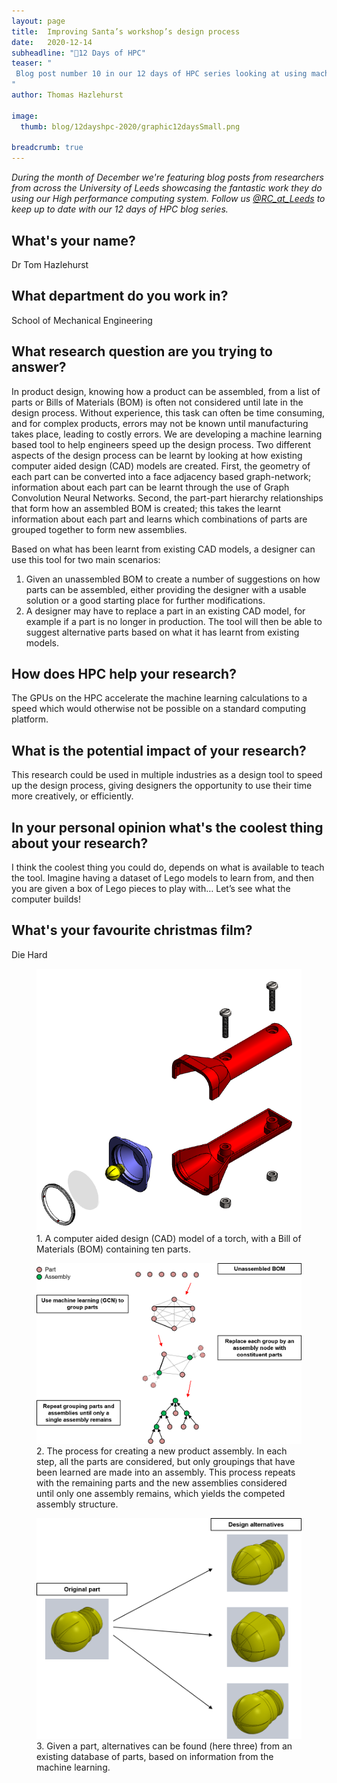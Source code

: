 ```yaml
---
layout: page
title:  Improving Santa’s workshop’s design process
date:   2020-12-14
subheadline: "🎄12 Days of HPC"
teaser: "
 Blog post number 10 in our 12 days of HPC series looking at using machine learning to improve the product design process!
"
author: Thomas Hazlehurst

image:
  thumb: blog/12dayshpc-2020/graphic12daysSmall.png

breadcrumb: true
---
```


_During the month of December we're featuring blog posts from researchers from across the University of Leeds showcasing the fantastic work they do using our High performance computing system. Follow us [@RC_at_Leeds](https://twitter.com/RC_at_leeds) to keep up to date with our 12 days of HPC blog series._

## What's your name?

Dr Tom Hazlehurst

## What department do you work in?

School of Mechanical Engineering

## What research question are you trying to answer?

In product design, knowing how a product can be assembled, from a list of parts or Bills of Materials (BOM) is often not considered until late in the design process.  Without experience, this task can often be time consuming, and for complex products, errors may not be known until manufacturing takes place, leading to costly errors.
We are developing a machine learning based tool to help engineers speed up the design process. Two different aspects of the design process can be learnt by looking at how existing computer aided design (CAD) models are created.  First, the geometry of each part can be converted into a face adjacency based graph-network; information about each part can be learnt through the use of Graph Convolution Neural Networks. Second, the part-part hierarchy relationships that form how an assembled BOM is created; this takes the learnt information about each part and learns which combinations of parts are grouped together to form new assemblies.

Based on what has been learnt from existing CAD models, a designer can use this tool for two main scenarios:
1. Given an unassembled BOM to create a number of suggestions on how parts can be assembled, either providing the designer with a usable solution or a good starting place for further modifications.  
2. A designer may have to replace a part in an existing CAD model, for example if a part is no longer in production. The tool will then be able to suggest alternative parts based on what it has learnt from existing models.
 

## How does HPC help your research?

The GPUs on the HPC accelerate the machine learning calculations to a speed which would otherwise not be possible on a standard computing platform.

## What is the potential impact of your research?

This research could be used in multiple industries as a design tool to speed up the design process, giving designers the opportunity to use their time more creatively, or efficiently.

## In your personal opinion what's the coolest thing about your research?

I think the coolest thing you could do, depends on what is available to teach the tool. Imagine having a dataset of Lego models to learn from, and then you are given a box of Lego pieces to play with… Let’s see what the computer builds!

## What's your favourite christmas film?

Die Hard

<figure>
  <div style="text-align:center;">
    <img src='/images/blog/12dayshpc-2020/day10/figure_1_Thomas Hazlehurst.PNG' alt='A computer aided design (CAD) model of a torch, with a Bill of Materials (BOM) containing ten parts.'/>
  </div>
  <figcaption>
1. A computer aided design (CAD) model of a torch, with a Bill of Materials (BOM) containing ten parts.
  </figcaption>
</figure>

<figure>
  <div style="text-align:center;">
    <img src='/images/blog/12dayshpc-2020/day10/figure_2_Thomas Hazlehurst.png' alt='The process for creating a new product assembly. In each step, all the parts are considered, but only groupings that have been learned are made into an assembly. This process repeats with the remaining parts and the new assemblies considered until only one assembly remains, which yields the competed assembly structure.'/>
  </div>
  <figcaption>
2. The process for creating a new product assembly. In each step, all the parts are considered, but only groupings that have been learned are made into an assembly. This process repeats with the remaining parts and the new assemblies considered until only one assembly remains, which yields the competed assembly structure.
  </figcaption>
</figure>

<figure>
  <div style="text-align:center;">
    <img src='/images/blog/12dayshpc-2020/day10/figure_3_Thomas Hazlehurst.png' alt='Given a part, alternatives can be found (here three) from an existing database of parts, based on information from the machine learning.'/>
  </div>
  <figcaption>
3. Given a part, alternatives can be found (here three) from an existing database of parts, based on information from the machine learning.
  </figcaption>
</figure>